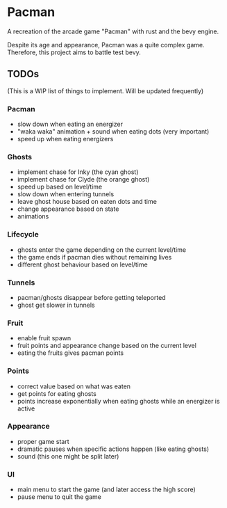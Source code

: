 # Pacman
A recreation of the arcade game "Pacman" with rust and the bevy engine.

Despite its age and appearance, Pacman was a quite complex game. Therefore, this project aims to battle test bevy.

## TODOs
(This is a WIP list of things to implement. Will be updated frequently)

### Pacman
- slow down when eating an energizer
- "waka waka" animation + sound when eating dots (very important)
- speed up when eating energizers

### Ghosts
- implement chase for Inky (the cyan ghost)
- implement chase for Clyde (the orange ghost)
- speed up based on level/time
- slow down when entering tunnels
- leave ghost house based on eaten dots and time
- change appearance based on state
- animations

### Lifecycle
- ghosts enter the game depending on the current level/time
- the game ends if pacman dies without remaining lives
- different ghost behaviour based on level/time

### Tunnels
- pacman/ghosts disappear before getting teleported
- ghost get slower in tunnels

### Fruit
- enable fruit spawn
- fruit points and appearance change based on the current level
- eating the fruits gives pacman points

### Points
- correct value based on what was eaten
- get points for eating ghosts
- points increase exponentially when eating ghosts while an energizer is active

### Appearance
- proper game start
- dramatic pauses when specific actions happen (like eating ghosts)
- sound (this one might be split later)

### UI
- main menu to start the game (and later access the high score)
- pause menu to quit the game